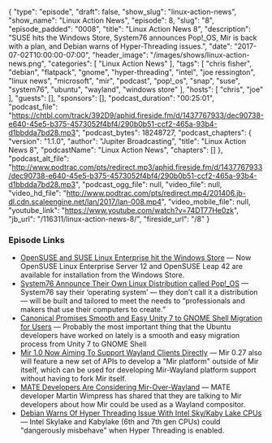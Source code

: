 {
  "type": "episode",
  "draft": false,
  "show_slug": "linux-action-news",
  "show_name": "Linux Action News",
  "episode": 8,
  "slug": "8",
  "episode_padded": "0008",
  "title": "Linux Action News 8",
  "description": "SUSE hits the Windows Store, System76 announces Pop!_OS, Mir is back with a plan, and Debian warns of Hyper-Threading issues.",
  "date": "2017-07-02T10:00:00-07:00",
  "header_image": "/images/shows/linux-action-news.png",
  "categories": [
    "Linux Action News"
  ],
  "tags": [
    "chris fisher",
    "debian",
    "flatpack",
    "gnome",
    "hyper-threading",
    "intel",
    "joe ressington",
    "linux news",
    "microsoft",
    "mir",
    "podcast",
    "pop!_os",
    "snap",
    "suse",
    "system76",
    "ubuntu",
    "wayland",
    "windows store"
  ],
  "hosts": [
    "chris",
    "joe"
  ],
  "guests": [],
  "sponsors": [],
  "podcast_duration": "00:25:01",
  "podcast_file": "https://chtbl.com/track/392D9/aphid.fireside.fm/d/1437767933/dec90738-e640-45e5-b375-4573052f4bf4/290b0b51-ccf2-465a-93b4-d1bbdda7bd28.mp3",
  "podcast_bytes": 18248727,
  "podcast_chapters": {
    "version": "1.1.0",
    "author": "Jupiter Broadcasting",
    "title": "Linux Action News 8",
    "podcastName": "Linux Action News",
    "chapters": []
  },
  "podcast_alt_file": "http://www.podtrac.com/pts/redirect.mp3/aphid.fireside.fm/d/1437767933/dec90738-e640-45e5-b375-4573052f4bf4/290b0b51-ccf2-465a-93b4-d1bbdda7bd28.mp3",
  "podcast_ogg_file": null,
  "video_file": null,
  "video_hd_file": "http://www.podtrac.com/pts/redirect.mp4/201406.jb-dl.cdn.scaleengine.net/lan/2017/lan-008.mp4",
  "video_mobile_file": null,
  "youtube_link": "https://www.youtube.com/watch?v=74DT77He0zk",
  "jb_url": "/116311/linux-action-news-8/",
  "fireside_url": "/8"
}


### Episode Links

  * [OpenSUSE and SUSE Linux Enterprise hit the Windows Store](https://liliputing.com/2017/06/opensuse-suse-linux-enterprise-hit-windows-store.html "OpenSUSE and SUSE Linux Enterprise hit the Windows Store") — Now OpenSUSE Linux Enterprise Server 12 and OpenSUSE Leap 42 are available for installation from the Windows Store.
  * [System76 Announce Their Own Linux Distribution called Pop!_OS](http://www.omgubuntu.co.uk/2017/06/system76-announce-linux-distribution-called-pop_os "System76 Announce Their Own Linux Distribution called Pop!_OS") — System76 say their ‘operating system’ — they don’t call it a distribution — will be built and tailored to meet the needs to “professionals and makers that use their computers to create.”
  * [Canonical Promises Smooth and Easy Unity 7 to GNOME Shell Migration for Users](http://news.softpedia.com/news/canonical-promises-smooth-and-easy-unity-7-to-gnome-shell-migration-for-users-516758.shtml "Canonical Promises Smooth and Easy Unity 7 to GNOME Shell Migration for Users") — Probably the most important thing that the Ubuntu developers have worked on lately is a smooth and easy migration process from Unity 7 to GNOME Shell
  * [Mir 1.0 Now Aiming To Support Wayland Clients Directly](https://www.phoronix.com/scan.php?page=news_item&px=Mir-1.0-Wayland-Plans "Mir 1.0 Now Aiming To Support Wayland Clients Directly") — Mir 0.27 also will feature a new set of APIs to develop a "Mir platform" outside of Mir itself, which can be used for developing Mir-Wayland platform support without having to fork Mir itself. 
  * [MATE Developers Are Considering Mir-Over-Wayland](https://www.phoronix.com/scan.php?page=news_item&px=MATE-Mir-Possibilities "MATE Developers Are Considering Mir-Over-Wayland") — MATE developer Martin Wimpress has shared that they are talking to Mir developers about how Mir could be used as a Wayland compositor. 
  * [Debian Warns Of Hyper Threading Issue With Intel Sky/Kaby Lake CPUs](http://www.phoronix.com/scan.php?page=news_item&px=Intel-HT-Bug-KBL095 "Debian Warns Of Hyper Threading Issue With Intel Sky/Kaby Lake CPUs") — Intel Skylake and Kabylake (6th and 7th gen CPUs) could "dangerously misbehave" when Hyper Threading is enabled. 


